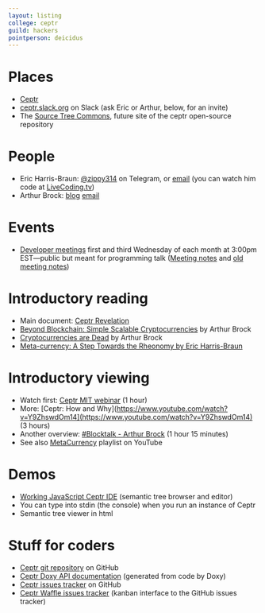 ```yaml
---
layout: listing
college: ceptr
guild: hackers
pointperson: deicidus
---
```

# Places
* [Ceptr](http://ceptr.org)
* [ceptr.slack.org](slack://ceptr.slack.org) on Slack (ask Eric or Arthur, below, for an invite)
* The [Source Tree Commons](http://sourcetreecommons.org/), future site of the ceptr open-source repository

# People
* Eric Harris-Braun: [@zippy314](http://telegram.me/zippy314) on Telegram, or [email](eric@harris-braun.com) (you can watch him code at [LiveCoding.tv](https://www.livecoding.tv/zippy/))
* Arthur Brock: [blog](http://www.artbrock.com/blog) [email](artbrock@geekgene.com)

# Events
* [Developer meetings](http://ceptr.org/live-dev-chat/) first and third Wednesday of each month at 3:00pm EST—public but meant for programming talk ([Meeting notes](https://metacurrency.hackpad.com/NEW-MetaCurrency-Meeting-Notes-fDxEmijU9uV?eid=946eTubM9LqA47uSoIR8A5&invitingId=492933&token=hSY3CjARBhExW3xRDD9t&email=anders.aamodt%40gmail.com) and [old meeting notes](https://metacurrency.hackpad.com/M26hVzPpK5B?token=undefined#))

# Introductory reading
* Main document: [Ceptr Revelation](https://docs.google.com/document/d/1Line362Wm0zMOZcEZMqPYfHqNS4XIVyVsP7SS_4jE2o/edit#heading=h.ee3qi5eixr98)
* [Beyond Blockchain: Simple Scalable Cryptocurrencies](https://medium.com/metacurrency-project/beyond-blockchain-simple-scalable-cryptocurrencies-1eb7aebac6ae#.q7tqxi61o) by Arthur Brock
* [Cryptocurrencies are Dead](https://medium.com/metacurrency-project/cryptocurrencies-are-dead-d4223154d783#.gj915zibo) by Arthur Brock
* [Meta-currency: A Step Towards the Rheonomy by Eric Harris-Braun](https://blogs.harvard.edu/lawlab/2009/07/01/meta-currency-a-step-towards-the-rheonomy-by-eric-harris-braun/)

# Introductory viewing
* Watch first: [Ceptr MIT webinar](http://ceptr.org/2015/09/24/mitkit-ceptr-webinar/) (1 hour)
* More: [Ceptr: How and Why](https://www.youtube.com/watch?v=Y9ZhswdOm14](https://www.youtube.com/watch?v=Y9ZhswdOm14) (3 hours)
* Another overview: [#Blocktalk - Arthur Brock](https://www.youtube.com/watch?v=2ppk_mJxckg&app=desktop) (1 hour 15 minutes)
* See also [MetaCurrency](https://www.youtube.com/playlist?list=PLF35F5FA98C7DBB65) playlist on YouTube

# Demos
- [Working JavaScript Ceptr IDE](http://zippy.github.io/ceptr/dev/te.html) (semantic tree browser and editor)
- You can type into stdin (the console) when you run an instance of Ceptr
- Semantic tree viewer in html

# Stuff for coders
* [Ceptr git repository](https://github.com/zippy/ceptr) on GitHub
* [Ceptr Doxy API documentation](http://zippy.github.io/ceptr/) (generated from code by Doxy)
* [Ceptr issues tracker](https://github.com/zippy/ceptr/issues) on GitHub
* [Ceptr Waffle issues tracker](https://waffle.io/zippy/ceptr) (kanban interface to the GitHub issues tracker)
